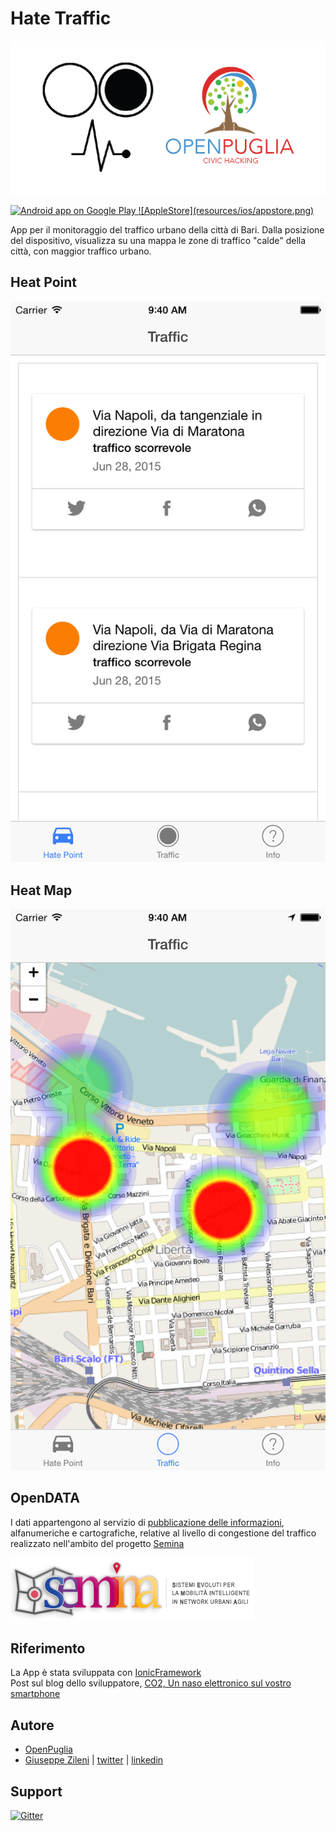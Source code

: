 # Hate Traffic

![hatetraffic](resources/android/banner-android-1.png)

<a href="https://play.google.com/store/apps/details?id=com.ionicframework.hatetraffic" target="_blank">
  <img alt="Android app on Google Play"
       src="https://developer.android.com/images/brand/it_app_rgb_wo_45.png" />
</a>

<a href="https://itunes.apple.com/us/app/hatetraffic/id1013101788?l=it&ls=1&mt=8" target="_blank">
  ![AppleStore](resources/ios/appstore.png)
</a>

App per il monitoraggio del traffico urbano della città di Bari.
Dalla posizione del dispositivo, visualizza su una mappa le zone di traffico "calde" della città, con maggior traffico urbano.

## Heat Point

![heatpoint](screenshoots/iphone6/heat-list.png)

## Heat Map

![heatpoint](screenshoots/iphone6/heat-map.png)

## OpenDATA
I dati appartengono al servizio di [pubblicazione delle informazioni](http://bari.opendata.planetek.it/traffico/v1.0/), alfanumeriche e cartografiche, relative al livello di congestione del traffico realizzato nell'ambito del progetto [Semina](http://www.planetek.it/progetti/semina_sistemi_evoluti_per_la_mobilità_intelligente_in_network_urbani_agili)

![semina](images/logo_semina.png)

## Riferimento

La App è stata sviluppata con [IonicFramework](http://www.ionicframework.com)<br />
Post sul blog dello sviluppatore, [CO2, Un naso elettronico sul vostro smartphone](http://giuseppezileni.github.io/app/2015/06/20/co2.html)

## Autore
* [OpenPuglia](http://www.openpuglia.org)
* [Giuseppe Zileni](http://giuseppezileni.github.io) | [twitter](http://www.twitter.com/gzileni) | [linkedin](https://it.linkedin.com/in/giuseppezileni)

## Support
[![Gitter](https://badges.gitter.im/Join%20Chat.svg)](https://gitter.im/opendatabari/HateTraffic?utm_source=badge&utm_medium=badge&utm_campaign=pr-badge)



